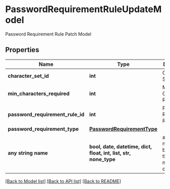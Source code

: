 # PasswordRequirementRuleUpdateModel

Password Requirement Rule Patch Model

## Properties
Name | Type | Description | Notes
------------ | ------------- | ------------- | -------------
**character_set_id** | **int** | Character Set | [optional] 
**min_characters_required** | **int** | Minimum Characters Required | [optional] 
**password_requirement_rule_id** | **int** | Password Requirement Rule Id | [optional] 
**password_requirement_type** | [**PasswordRequirementType**](PasswordRequirementType.md) |  | [optional] 
**any string name** | **bool, date, datetime, dict, float, int, list, str, none_type** | any string name can be used but the value must be the correct type | [optional]

[[Back to Model list]](../README.md#documentation-for-models) [[Back to API list]](../README.md#documentation-for-api-endpoints) [[Back to README]](../README.md)


